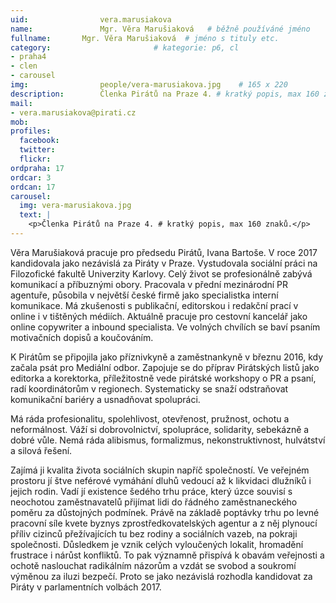 ```yaml
---
uid:                vera.marusiakova
name:               Mgr. Věra Marušiaková  	# běžně používáné jméno
fullname: 	    Mgr. Věra Marušiaková  # jméno s tituly etc.
category:                       # kategorie: p6, cl
- praha4
- clen
- carousel
img: 		        people/vera-marusiakova.jpg    # 165 x 220
description:        Členka Pirátů na Praze 4. # kratký popis, max 160 znaků
mail:
- vera.marusiakova@pirati.cz
mob: 			
profiles:
  facebook:
  twitter: 
  flickr: 
ordpraha: 17
ordcar: 3
ordcan: 17
carousel:
  img: vera-marusiakova.jpg
  text: |
    <p>Členka Pirátů na Praze 4. # kratký popis, max 160 znaků.</p>
---
```

Věra Marušiaková pracuje pro předsedu Pirátů, Ivana Bartoše. V roce 2017 kandidovala jako nezávislá za Piráty v Praze.
Vystudovala sociální práci na Filozofické fakultě Univerzity Karlovy. Celý život se profesionálně zabývá komunikací a
příbuznými obory. Pracovala v přední mezinárodní PR agentuře, působila v největší české firmě jako specialistka interní
komunikace. Má zkušenosti s publikační, editorskou i redakční prací v online i v tištěných médiích. Aktuálně pracuje pro
cestovní kancelář jako online copywriter a inbound specialista. Ve volných chvílích se baví psaním motivačních dopisů a
koučováním.

K Pirátům se připojila jako příznivkyně a zaměstnankyně v březnu 2016, kdy začala psát pro Mediální odbor. Zapojuje se do
příprav Pirátských listů jako editorka a korektorka, příležitostně vede pirátské workshopy o PR a psaní, radí koordinátorům v
regionech. Systematicky se snaží odstraňovat komunikační bariéry a usnadňovat spolupráci.

Má ráda profesionalitu, spolehlivost, otevřenost, pružnost, ochotu a neformálnost. Váží si dobrovolnictví, spolupráce,
solidarity, sebekázně a dobré vůle. Nemá ráda alibismus, formalizmus, nekonstruktivnost, hulvátství a silová řešení.

Zajímá ji kvalita života sociálních skupin napříč společností. Ve veřejném prostoru jí štve neférové vymáhání dluhů vedoucí až
k likvidaci dlužníků i jejich rodin. Vadí jí existence šedého trhu práce, který úzce souvisí s neochotou zaměstnavatelů
přijímat lidi do řádného zaměstnaneckého poměru za důstojných podmínek. Právě na základě poptávky trhu po levné pracovní síle
kvete byznys zprostředkovatelských agentur a z něj plynoucí příliv cizinců přežívajících tu bez rodiny a sociálních vazeb, na
pokraji společnosti. Důsledkem je vznik celých vyloučených lokalit, hromadění frustrace i nárůst konfliktů. To pak významně
přispívá k obavám veřejnosti a ochotě naslouchat radikálním názorům a vzdát se svobod a soukromí výměnou za iluzi bezpečí.
Proto se jako nezávislá rozhodla kandidovat za Piráty v parlamentních volbách 2017.
